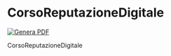 # CorsoReputazioneDigitale

[![Genera PDF](https://github.com/matteobaccan/CorsoReputazioneDigitale/actions/workflows/generatepdf.yml/badge.svg)](https://github.com/matteobaccan/CorsoReputazioneDigitale/actions/workflows/generatepdf.yml)

CorsoReputazioneDigitale
